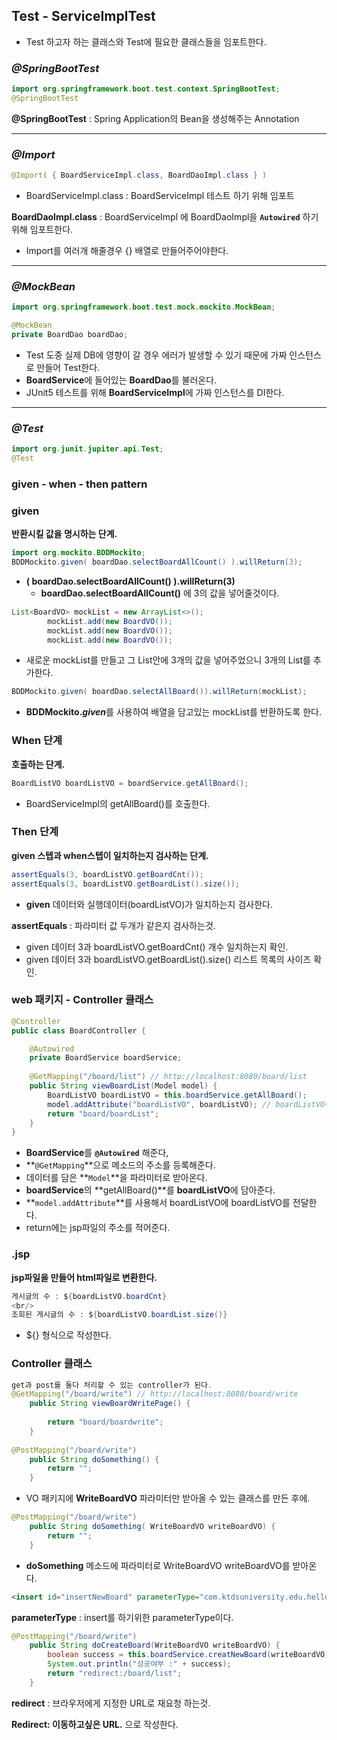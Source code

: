 ## **Test - ServiceImplTest**

- Test 하고자 하는 클래스와 Test에 필요한 클래스들을 임포트한다.

### *@SpringBootTest*

```java
import org.springframework.boot.test.context.SpringBootTest;
@SpringBootTest
```

**@SpringBootTest** : Spring Application의 Bean을 생성해주는 Annotation

---

### *@Import*

```java
@Import( { BoardServiceImpl.class, BoardDaoImpl.class } )
```

- BoardServiceImpl.class : BoardServiceImpl 테스트 하기 위해 임포트

**BoardDaoImpl.class** : BoardServiceImpl 에 BoardDaoImpl을 **`Autowired`** 하기 위해 임포트한다.

- Import를 여러개 해줄경우 {} 배열로 만들어주어야한다.

---

### *@MockBean*

```java
import org.springframework.boot.test.mock.mockito.MockBean;

@MockBean
private BoardDao boardDao;
```

- Test 도중 실제 DB에 영향이 갈 경우 에러가 발생할 수 있기 때문에 가짜 인스턴스로 만들어 Test한다.
- **BoardService**에 들어있는 **BoardDao**를 불러온다.
- JUnit5 테스트를 위해 **BoardServiceImpl**에 가짜 인스턴스를 DI한다.

---

### *@Test*

```java
import org.junit.jupiter.api.Test;
@Test
```

### given - when - then pattern

### given

**반환시킬 값을 명시하는 단계.**

```java
import org.mockito.BDDMockito;
BDDMockito.given( boardDao.selectBoardAllCount() ).willReturn(3);
```

- **( boardDao.selectBoardAllCount() ).willReturn(3)**
    - **boardDao.selectBoardAllCount()** 에 3의 값을 넣어줄것이다.

```java
List<BoardVO> mockList = new ArrayList<>();
		mockList.add(new BoardVO());
		mockList.add(new BoardVO());
		mockList.add(new BoardVO());
```

- 새로운 mockList를 만들고 그 List안에 3개의 값을 넣어주었으니 3개의 List를 추가한다.

```java
BDDMockito.given( boardDao.selectAllBoard()).willReturn(mockList);
```

- **BDDMockito.*given***를 사용하여 배열을 담고있는 mockList를 반환하도록 한다.

### When 단계

**호출하는 단계.**

```java
BoardListVO boardListVO = boardService.getAllBoard();
```

- BoardServiceImpl의 getAllBoard()를 호출한다.

### Then 단계

**given 스텝과 when스텝이 일치하는지 검사하는 단계.**

```java
assertEquals(3, boardListVO.getBoardCnt());
assertEquals(3, boardListVO.getBoardList().size());
```

- **given** 데이터와 실행데이터(boardListVO)가 일치하는지 검사한다.

**assertEquals** : 파라미터 값 두개가 같은지 검사하는것.

- given 데이터 3과 boardListVO.getBoardCnt() 개수 일치하는지 확인.
- given 데이터 3과 boardListVO.getBoardList().size() 리스트 목록의 사이즈 확인.

### web 패키지 - Controller 클래스

```java
@Controller
public class BoardController {

	@Autowired
	private BoardService boardService;
	
	@GetMapping("/board/list") // http://localhost:8080/board/list
	public String viewBoardList(Model model) {
		BoardListVO boardListVO = this.boardService.getAllBoard();
		model.addAttribute("boardListVO", boardListVO); // boardListVO에 boardListVO를 전달.
		return "board/boardList";
	}
}
```

- **BoardService**를 **`@Autowired`** 해준다,
- **`@GetMapping`**으로 메소드의 주소를 등록해준다.
- 데이터를 담은 **`Model`**을 파라미터로 받아온다.
- **boardService**의 **getAllBoard()**를 **boardListVO**에 담아준다.
- **`model.addAttribute`**를 사용해서 boardListVO에 boardListVO를 전달한다.
- return에는 jsp파일의 주소를 적어준다.

### .jsp

**jsp파일을 만들어 html파일로 변환한다.**

```java
게시글의 수 : ${boardListVO.boardCnt}
<br/>
조회된 게시글의 수 : ${boardListVO.boardList.size()}
```

- ${} 형식으로 작성한다.

### Controller 클래스

```java
get과 post를 둘다 처리할 수 있는 controller가 된다.
@GetMapping("/board/write") // http://localhost:8080/board/write
	public String viewBoardWritePage() {
		
		return "board/boardwrite";
	}
	
@PostMapping("/board/write")
	public String doSomething() {
		return "";
	}
```

- VO 패키지에 **WriteBoardVO** 파라미터만 받아올 수 있는 클래스를 만든 후에.

```java
@PostMapping("/board/write")
	public String doSomething( WriteBoardVO writeBoardVO) {
		return "";
	}
```

- **doSomething** 메소드에 파라미터로 WriteBoardVO writeBoardVO를 받아온다.

```html
<insert id="insertNewBoard" parameterType="com.ktdsuniversity.edu.hello_spring.bbs.vo.WriteBoardVO">
```

**parameterType** : insert를 하기위한 parameterType이다.

```java
@PostMapping("/board/write")
	public String doCreateBoard(WriteBoardVO writeBoardVO) {
		boolean success = this.boardService.creatNewBoard(writeBoardVO);
		System.out.println("성공여부 :" + success);
		return "redirect:/board/list";
	}
```

**redirect** : 브라우저에게 지정한 URL로 재요청 하는것.

**Redirect: 이동하고싶은 URL.** 으로 작성한다.
